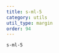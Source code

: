 ```yaml
---
title: s-ml-5
category: utils
util_type: margin
order: 94
---
```

<div class="s-ml-5">
  <code>s-ml-5</code>
</div>